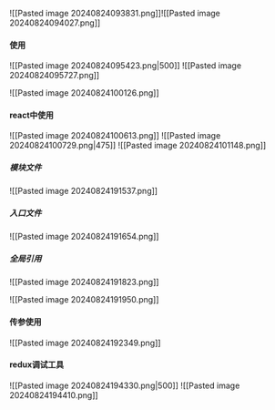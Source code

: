 ![[Pasted image 20240824093831.png]]![[Pasted image 20240824094027.png]]

#### 使用
![[Pasted image 20240824095423.png|500]]
![[Pasted image 20240824095727.png]]

![[Pasted image 20240824100126.png]]
#### react中使用
![[Pasted image 20240824100613.png]]
![[Pasted image 20240824100729.png|475]]
![[Pasted image 20240824101148.png]]

##### 模块文件
![[Pasted image 20240824191537.png]]

##### 入口文件
![[Pasted image 20240824191654.png]]


##### 全局引用
![[Pasted image 20240824191823.png]]

![[Pasted image 20240824191950.png]]


#### 传参使用
![[Pasted image 20240824192349.png]]


#### redux调试工具
![[Pasted image 20240824194330.png|500]]
![[Pasted image 20240824194410.png]]